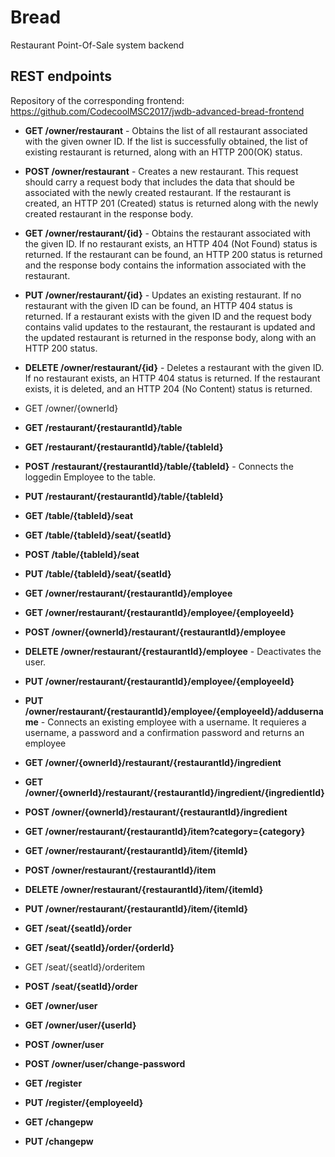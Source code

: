 # Bread
Restaurant Point-Of-Sale system backend

## REST endpoints

Repository of the corresponding frontend:
https://github.com/CodecoolMSC2017/jwdb-advanced-bread-frontend

* __GET /owner/restaurant__ - Obtains the list of all restaurant associated with the given owner ID. If the list is successfully obtained, the list of existing restaurant is returned, along with an HTTP 200(OK) status.
* __POST /owner/restaurant__ - Creates a new restaurant. This request should carry a request body that includes the data that should be associated with the newly created restaurant. If the restaurant is created, an HTTP 201 (Created) status is returned along with the newly created restaurant in the response body.
* __GET /owner/restaurant/{id}__ - Obtains the restaurant associated with the given ID. If no restaurant exists, an HTTP 404 (Not Found) status is returned. If the restaurant can be found, an HTTP 200 status is returned and the response body contains the information associated with the restaurant.
* __PUT /owner/restaurant/{id}__ - Updates an existing restaurant. If no restaurant with the given ID can be found, an HTTP 404 status is returned. If a restaurant exists with the given ID and the request body contains valid updates to the restaurant, the restaurant is updated and the updated restaurant is returned in the response body, along with an HTTP 200 status.
* __DELETE /owner/restaurant/{id}__ - Deletes a restaurant with the given ID. If no restaurant exists, an HTTP 404 status is returned. If the restaurant exists, it is deleted, and an HTTP 204 (No Content) status is returned.

* GET /owner/{ownerId}

* __GET /restaurant/{restaurantId}/table__
* __GET /restaurant/{restaurantId}/table/{tableId}__
* __POST /restaurant/{restaurantId}/table/{tableId}__ - Connects the loggedin Employee to the table.
* __PUT /restaurant/{restaurantId}/table/{tableId}__

* __GET /table/{tableId}/seat__
* __GET /table/{tableId}/seat/{seatId}__
* __POST /table/{tableId}/seat__
* __PUT /table/{tableId}/seat/{seatId}__

* __GET /owner/restaurant/{restaurantId}/employee__
* __GET /owner/restaurant/{restaurantId}/employee/{employeeId}__
* __POST /owner/{ownerId}/restaurant/{restaurantId}/employee__
* __DELETE /owner/restaurant/{restaurantId}/employee__ - Deactivates the user.
* __PUT /owner/restaurant/{restaurantId}/employee/{employeeId}__
* __PUT /owner/restaurant/{restaurantId}/employee/{employeeId}/addusername__ - Connects an existing employee with a username. It requieres a username, a password and a confirmation password and returns an employee

* __GET /owner/{ownerId}/restaurant/{restaurantId}/ingredient__
* __GET /owner/{ownerId}/restaurant/{restaurantId}/ingredient/{ingredientId}__
* __POST /owner/{ownerId}/restaurant/{restaurantId}/ingredient__

* __GET /owner/restaurant/{restaurantId}/item?category={category}__
* __GET /owner/restaurant/{restaurantId}/item/{itemId}__
* __POST /owner/restaurant/{restaurantId}/item__
* __DELETE /owner/restaurant/{restaurantId}/item/{itemId}__
* __PUT /owner/restaurant/{restaurantId}/item/{itemId}__

* __GET /seat/{seatId}/order__
* __GET /seat/{seatId}/order/{orderId}__
* GET /seat/{seatId}/orderitem
* __POST /seat/{seatId}/order__

* __GET /owner/user__
* __GET /owner/user/{userId}__
* __POST /owner/user__
* __POST /owner/user/change-password__

* __GET /register__
* __PUT /register/{employeeId}__
* __GET /changepw__
* __PUT /changepw__
